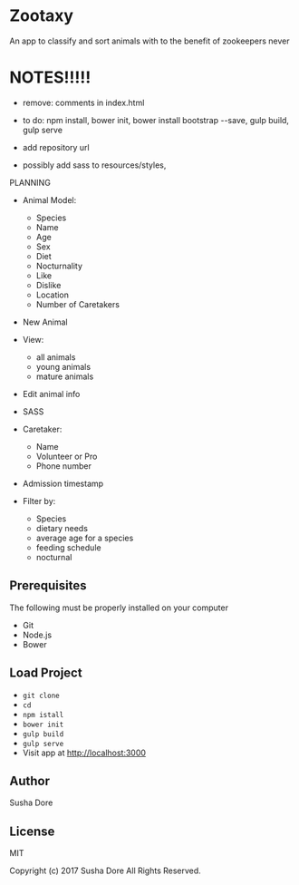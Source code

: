 # Zootaxy

An app to classify and sort animals with to the benefit of zookeepers never

# NOTES!!!!!
* remove: comments in index.html

* to do: npm install, bower init, bower install bootstrap --save, gulp build, gulp serve

* add repository url

* possibly add sass to resources/styles,

PLANNING
* Animal Model:
  * Species
  * Name
  * Age
  * Sex
  * Diet
  * Nocturnality
  * Like
  * Dislike
  * Location
  * Number of Caretakers

* New Animal
* View:
    * all animals
    * young animals
    * mature animals
* Edit animal info

* SASS
* Caretaker:
  * Name
  * Volunteer or Pro
  * Phone number
* Admission timestamp
* Filter by:
  * Species
  * dietary needs
  * average age for a species
  * feeding schedule
  * nocturnal

## Prerequisites

The following must be properly installed on your computer

  * Git
  * Node.js
  * Bower
## Load Project

  * `git clone`
  * `cd`
  * `npm istall`
  * `bower init`
  * `gulp build`
  * `gulp serve`
  * Visit app at [http://localhost:3000](http://localhost:3000)

## Author
Susha Dore

## License

MIT

Copyright (c) 2017 Susha Dore All Rights Reserved.
